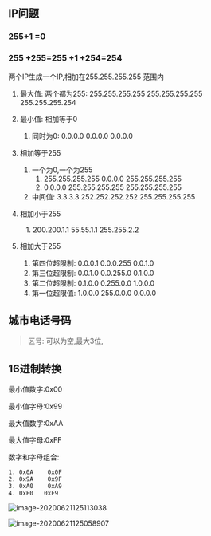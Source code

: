 ## IP问题

### 255+1 =0

### 255 +255=255 +1 +254=254

两个IP生成一个IP,相加在255.255.255.255 范围内

1. 最大值: 两个都为255:  255.255.255.255 255.255.255.255 255.255.255.254

2. 最小值: 相加等于0

   1. 同时为0:   0.0.0.0  0.0.0.0 0.0.0.0 

3. 相加等于255

   1. 一个为0,一个为255  
      1. 255.255.255.255  0.0.0.0 255.255.255.255 
      2. 0.0.0.0 255.255.255.255 255.255.255.255  
   2. 中间值: 3.3.3.3 252.252.252.252 255.255.255.255

4. 相加小于255

   ​	  1.  200.200.1.1 55.55.1.1  255.255.2.2

5. 相加大于255

   1. 第四位超限制: 0.0.0.1 0.0.0.255    0.0.1.0  
   2. 第三位超限制: 0.0.1.0 0.0.255.0    0.1.0.0
   3. 第二位超限制: 0.1.0.0 0.255.0.0    1.0.0.0
   4. 第一位超限值: 1.0.0.0 255.0.0.0    0.0.0.0



## 城市电话号码

>区号: 可以为空,最大3位,	
>
>



## 16进制转换

最小值数字:0x00

最小值字母:0x99

最大值数字:0xAA

最大值字母:0xFF

数字和字母组合:

	1. 0x0A    0x0F
 	2. 0x9A    0x9F
 	3. 0xA0    0xA9
 	4. 0xF0   0xF9

![image-20200621125113038](D:\Typora_pic\image-20200621125113038.png)

![image-20200621125058907](D:\Typora_pic\image-20200621125058907.png)